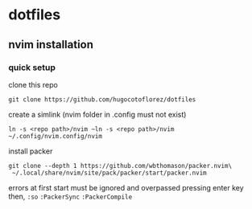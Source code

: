 # dotfiles

## nvim installation

### quick setup

clone this repo
```shell
git clone https://github.com/hugocotoflorez/dotfiles
```

create a simlink (nvim folder in .config must not exist)
```shell
ln -s <repo path>/nvim ~ln -s <repo path>/nvim ~/.config/nvim.config/nvim
```

install packer
```shell
git clone --depth 1 https://github.com/wbthomason/packer.nvim\
 ~/.local/share/nvim/site/pack/packer/start/packer.nvim
```

errors at first start must be ignored and overpassed pressing enter key
then,
`:so`
`:PackerSync`
`:PackerCompile`
